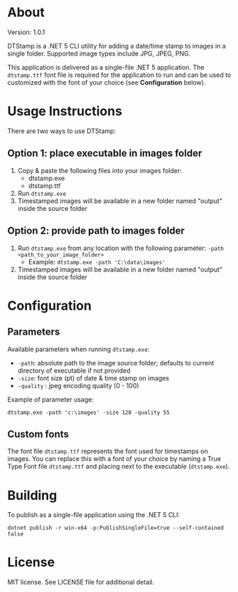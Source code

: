 # About

Version: 1.0.1

DTStamp is a .NET 5 CLI utility for adding a date/time stamp to images in a single folder. Supported image types include JPG, JPEG, PNG.

This application is delivered as a single-file .NET 5 application. The `dtstamp.ttf` font file is required for the application to run and can be used to customized with the font of your choice (see **Configuration** below).

# Usage Instructions

There are two ways to use DTStamp:

## Option 1: place executable in images folder

1) Copy & paste the following files into your images folder:
    * dtstamp.exe
    * dtstamp.ttf
2) Run `dtstamp.exe`
3) Timestamped images will be available in a new folder named "output" inside the source folder

## Option 2: provide path to images folder

1) Run `dtstamp.exe` from any location with the following parameter: `-path <path_to_your_image_folder>`
    * Example: `dtstamp.exe -path 'C:\data\images'`
2) Timestamped images will be available in a new folder named "output" inside the source folder

# Configuration

## Parameters

Available parameters when running `dtstamp.exe`:

 * `-path`: absolute path to the image source folder; defaults to current directory of executable if not provided
 * `-size`: font size (pt) of date & time stamp on images
 * `-quality` : jpeg encoding quality (0 - 100)

Example of parameter usage:

```
dtstamp.exe -path 'c:\images' -size 128 -quality 55
```

## Custom fonts

The font file `dtstamp.ttf` represents the font used for timestamps on images. You can replace this with a font of your choice by naming a True Type Font file `dtstamp.ttf` and placing next to the executable (`dtstamp.exe`).

# Building

To publish as a single-file application using the .NET 5 CLI:

```
dotnet publish -r win-x64 -p:PublishSingleFile=true --self-contained false
```

# License

MIT license. See LICENSE file for additional detail.
